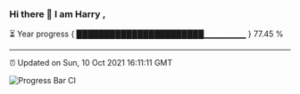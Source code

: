 ### Hi there 👋 I am Harry , 

⏳ Year progress { ███████████████████████▁▁▁▁▁▁▁ } 77.45 %

---

⏰ Updated on Sun, 10 Oct 2021 16:11:11 GMT

![Progress Bar CI](https://github.com/duykhang68/duykhang68/workflows/Progress%20Bar%20CI/badge.svg)
